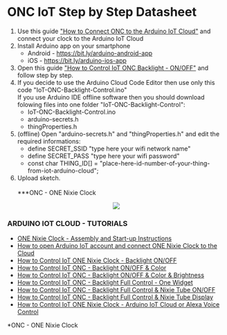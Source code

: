 # ONC IoT Step by Step Datasheet
1. Use this guide <a target="_blank" href="https://www.hackster.io/MarcinSaj/how-to-connect-one-nixie-clock-to-the-arduino-iot-cloud-e85081">"How to Connect ONC to the Arduino IoT Cloud"</a> and connect your clock to the Arduino IoT Cloud
2. Install Arduino app on your smartphone
   - Android - https://bit.ly/arduino-android-app
   - iOS - https://bit.ly/arduino-ios-app
3. Open this guide <a target="_blank" href="https://www.hackster.io/MarcinSaj/iot-one-nixie-clock-arduino-iot-cloud-alexa-control-85be50">"How to Control IoT ONC Backlight - ON/OFF"</a> and follow step by step.
4. If you decide to use the Arduino Cloud Code Editor then use only this code "IoT-ONC-Backlight-Control.ino" <br/>
If you use Arduino IDE offline software then you should download folowing files into one folder "IoT-ONC-Backlight-Control":
   - IoT-ONC-Backlight-Control.ino
   - arduino-secrets.h
   - thingProperties.h
5. (offline) Open "arduino-secrets.h" and "thingProperties.h" and edit the required informations:
   - define SECRET_SSID "type here your wifi network name"
   - define SECRET_PASS "type here your wifi password"
   - const char THING_ID[] = "place-here-id-number-of-your-thing-from-iot-arduino-cloud";
6. Upload sketch.
<br/><br/>***ONC - ONE Nixie Clock
<p align="center"><img src="https://github.com/marcinsaj/ONE-Nixie-Clock/blob/main/extras/iot-one-nixie-clock.gif"></p>

### ARDUINO IOT CLOUD - TUTORIALS
- <a target="_blank" href="https://www.hackster.io/MarcinSaj/one-nixie-clock-assembly-and-start-up-instructions-33c2d7">ONE Nixie Clock - Assembly and Start-up Instructions</a>
- <a target="_blank" href="https://www.hackster.io/MarcinSaj/how-to-connect-one-nixie-clock-to-the-arduino-iot-cloud-e85081">How to open Arduino IoT account and connect ONE Nixie Clock to the Cloud</a>
- <a target="_blank" href="https://www.hackster.io/MarcinSaj/iot-one-nixie-clock-arduino-cloud-backlight-on-off-efd9e9">How to Control IoT ONE Nixie Clock - Backlight ON/OFF</a>
- <a target="_blank" href="https://www.hackster.io/MarcinSaj/iot-one-nixie-clock-arduino-cloud-backlight-color-33a5be">How to Control IoT ONC - Backlight ON/OFF & Color</a>
- <a target="_blank" href="https://www.hackster.io/MarcinSaj/iot-one-nixie-clock-arduino-cloud-backlight-brightness-790852">How to Control IoT ONC - Backlight ON/OFF & Color & Brightness</a>
- <a target="_blank" href="https://www.hackster.io/MarcinSaj/iot-one-nixie-clock-arduino-cloud-backlight-control-7992b2">How to Control IoT ONC - Backlight Full Control - One Widget</a>
- <a target="_blank" href="https://www.hackster.io/MarcinSaj/iot-one-nixie-clock-arduino-cloud-backlight-nixie-tube-fe4626">How to Control IoT ONC - Backlight Full Control & Nixie Tube ON/OFF</a>
- <a target="_blank" href="https://www.hackster.io/MarcinSaj/iot-one-nixie-clock-arduino-cloud-backlight-nixie-tube-81f4b5">How to Control IoT ONC - Backlight Full Control & Nixie Tube Display</a>
- <a target="_blank" href="https://www.hackster.io/MarcinSaj/iot-one-nixie-clock-arduino-iot-cloud-alexa-control-85be50">How to Control IoT ONE Nixie Clock - Arduino IoT Cloud or Alexa Voice Control</a>

*ONC - ONE Nixie Clock
